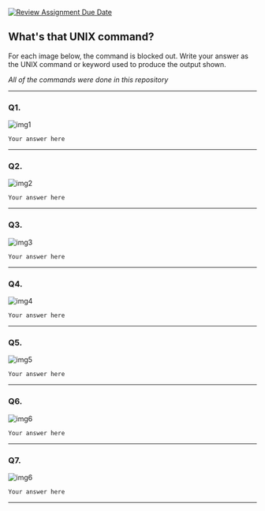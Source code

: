 [![Review Assignment Due Date](https://classroom.github.com/assets/deadline-readme-button-22041afd0340ce965d47ae6ef1cefeee28c7c493a6346c4f15d667ab976d596c.svg)](https://classroom.github.com/a/yi0reT4Z)
## What's that UNIX command?

For each image below, the command is blocked out. Write your answer as the UNIX command or keyword used to produce the output shown.

*All of the commands were done in this repository*

--- 


### Q1.
![img1](imgs/img1.png)

```
Your answer here
```
--- 

### Q2.
![img2](imgs/img2.png)

```
Your answer here
```
--- 

### Q3.
![img3](imgs/img3.png)

```
Your answer here
```
--- 

### Q4.
![img4](imgs/img4.png)

```
Your answer here
```
--- 

### Q5.
![img5](imgs/img5.png)

```
Your answer here
```
--- 

### Q6.
![img6](imgs/img6.png)

```
Your answer here
```
--- 

### Q7.
![img6](imgs/img7.png)

```
Your answer here
```
--- 
